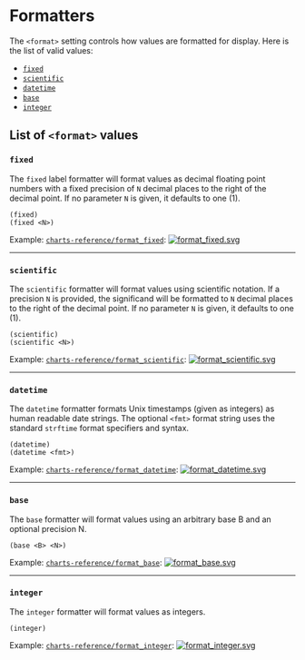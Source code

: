 Formatters
==========

The `<format>` setting controls how values are formatted for display. Here
is the list of valid values:

  - [`fixed`](#format-fixed)
  - [`scientific`](#format-scientific)
  - [`datetime`](#format-datetime)
  - [`base`](#format-base)
  - [`integer`](#format-integer)


## List of `<format>` values

### `fixed`
<a id="format-fixed"></a>

The `fixed` label formatter will format values as decimal floating point numbers
with a fixed precision of `N` decimal places to the right of the decimal point.
If no parameter `N` is given, it defaults to one (1).

    (fixed)
    (fixed <N>)

Example: [`charts-reference/format_fixed`](/examples/charts-reference/format_fixed):
[![format_fixed.svg](/examples/charts-reference/format_fixed.svg)](/examples/charts-reference/format_fixed)


---
### `scientific`
<a id="format-scientific"></a>

The `scientific` formatter will format values using scientific notation. If a
precision `N` is provided, the significand will be formatted to `N` decimal places
to the right of the decimal point. If no parameter `N` is given, it defaults to
one (1).

    (scientific)
    (scientific <N>)

Example: [`charts-reference/format_scientific`](/examples/charts-reference/format_scientific):
[![format_scientific.svg](/examples/charts-reference/format_scientific.svg)](/examples/charts-reference/format_scientific)


---
### `datetime`
<a id="format-datetime"></a>

The `datetime` formatter formats Unix timestamps (given as integers) as human
readable date strings. The optional `<fmt>` format string uses the standard
`strftime` format specifiers and syntax.

    (datetime)
    (datetime <fmt>)

Example: [`charts-reference/format_datetime`](/examples/charts-reference/format_datetime):
[![format_datetime.svg](/examples/charts-reference/format_datetime.svg)](/examples/charts-reference/format_datetime)


---
### `base`
<a id="format-base"></a>

The `base` formatter will format values using an arbitrary base B and an optional
precision N.

    (base <B> <N>)

Example: [`charts-reference/format_base`](/examples/charts-reference/format_base):
[![format_base.svg](/examples/charts-reference/format_base.svg)](/examples/charts-reference/format_base)


---
### `integer`
<a id="format-integer"></a>

The `integer` formatter will format values as integers.

    (integer)

Example: [`charts-reference/format_integer`](/examples/charts-reference/format_integer):
[![format_integer.svg](/examples/charts-reference/format_integer.svg)](/examples/charts-reference/format_integer)
